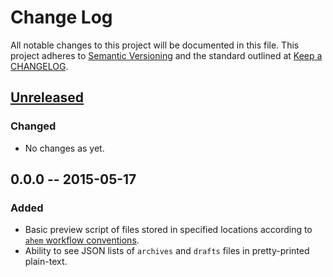 # Change Log
All notable changes to this project will be documented in this file.
This project adheres to [Semantic Versioning](http://semver.org/) and the standard outlined at [Keep a CHANGELOG](keepachangelog.com).

## [Unreleased]
### Changed
- No changes as yet.

## 0.0.0 -- 2015-05-17
### Added
 - Basic preview script of files stored in specified locations according to [`ahem` workflow conventions].
 - Ability to see JSON lists of `archives` and `drafts` files in pretty-printed plain-text.


[`ahem` workflow conventions]: https://github.com/guypursey/ahem

[Unreleased]: https://github.com/guypursey/preview-scriptogram/compare/v0.0.1...HEAD